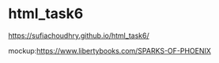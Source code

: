 # html_task6
 https://sufiachoudhry.github.io/html_task6/
 
 
 
 mockup:https://www.libertybooks.com/SPARKS-OF-PHOENIX
